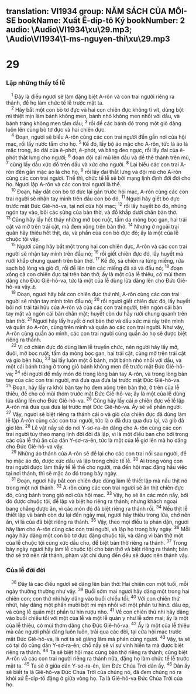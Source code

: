 translation: VI1934
group: NĂM SÁCH CỦA MÔI-SE
bookName: Xuất Ê-díp-tô Ký 
bookNumber: 2
audio: \Audio\VI1934\xu\29.mp3; \Audio\VI1934\1-ms-nguyen-thi\xu\29.mp3
-------

<div class="title"><h1>29</h1><h3>Lập những thầy tế lễ</h3></div>
<span class="verse xu_29_1"> <sup>1</sup> Đây là điều ngươi sẽ làm đặng biệt A-rôn và con trai người riêng ra thánh, để họ làm chức tế lễ trước mặt ta. <br/></span>
<span class="verse xu_29_2"> <sup>2</sup> Hãy bắt một con bò tơ đực và hai con chiên đực không tì vít, dùng bột mì thiệt mịn làm bánh không men, bánh nhỏ không men nhồi với dầu, và bánh tráng không men tẩm dầu; </span>
<span class="verse xu_29_3"><sup>3</sup> rồi để các bánh đó trong một giỏ dâng luôn lên cùng bò tơ đực và hai chiên đực. <br/></span>
<span class="verse xu_29_4"> <sup>4</sup> Đoạn, ngươi sẽ biểu A-rôn cùng các con trai người đến gần nơi cửa hội mạc, rồi lấy nước tắm cho họ. </span>
<span class="verse xu_29_5"><sup>5</sup> Kế đó, lấy bộ áo mặc cho A-rôn, tức là áo lá mặc trong, áo dài của ê-phót, ê-phót, và bảng đeo ngực, rồi lấy đai của ê-phót thắt lưng cho người; </span>
<span class="verse xu_29_6"><sup>6</sup> đoạn đội cái mũ lên đầu và để thẻ thánh trên mũ, </span>
<span class="verse xu_29_7"><sup>7</sup> cùng lấy dầu xức đổ trên đầu và xức cho người. </span>
<span class="verse xu_29_8"><sup>8</sup> Lại biểu các con trai A-rôn đến gần mặc áo lá cho họ, </span>
<span class="verse xu_29_9"><sup>9</sup> rồi lấy đai thắt lưng và đội mũ cho A-rôn cùng các con trai người. Thế thì, chức tế lễ sẽ bởi mạng lịnh định đời đời cho họ. Ngươi lập A-rôn và các con trai người là thế. <br/></span>
<span class="verse xu_29_10"> <sup>10</sup> Đoạn, hãy dắt con bò tơ đực lại gần trước hội mạc, A-rôn cùng các con trai người sẽ nhận tay mình trên đầu con bò đó. </span>
<span class="verse xu_29_11"><sup>11</sup> Ngươi hãy giết bò đực trước mặt Đức Giê-hô-va, tại nơi cửa hội mạc; </span>
<span class="verse xu_29_12"><sup>12</sup> rồi lấy huyết bò đó, nhúng ngón tay vào, bôi các sừng của bàn thờ, và đổ khắp dưới chân bàn thờ. </span>
<span class="verse xu_29_13"><sup>13</sup> Cũng hãy lấy hết thảy những mỡ bọc ruột, tấm da mỏng bọc gan, hai trái cật và mỡ trên trái cật, mà đem xông trên bàn thờ. </span>
<span class="verse xu_29_14"><sup>14</sup> Nhưng ở ngoài trại quân hãy thiêu hết thịt, da, và phẩn của con bò đực đó; ấy là một của lễ chuộc tội vậy. <br/></span>
<span class="verse xu_29_15"> <sup>15</sup> Ngươi cũng hãy bắt một trong hai con chiên đực, A-rôn và các con trai người sẽ nhận tay mình trên đầu nó; </span>
<span class="verse xu_29_16"><sup>16</sup> rồi giết chiên đực đó, lấy huyết mà rưới khắp chung quanh trên bàn thờ. </span>
<span class="verse xu_29_17"><sup>17</sup> Kế đó, sả chiên ra từng miếng, rửa sạch bộ lòng và giò đi, rồi để lên trên các miếng đã sả và đầu nó; </span>
<span class="verse xu_29_18"><sup>18</sup> đoạn xông cả con chiên đực tại trên bàn thờ; ấy là một của lễ thiêu, có mùi thơm dâng cho Đức Giê-hô-va, tức là một của lễ dùng lửa dâng lên cho Đức Giê-hô-va vậy.<a data-toggle="tooltip" data-placement="bottom" title="Eph 5:2; Phil 4:18">⚓</a><br/></span>
<span class="verse xu_29_19"> <sup>19</sup> Đoạn, ngươi hãy bắt con chiên đực thứ nhì, A-rôn cùng các con trai người sẽ nhận tay mình trên đầu nó; </span>
<span class="verse xu_29_20"><sup>20</sup> rồi ngươi giết chiên đực đó, lấy huyết bôi nơi trái tai hữu của A-rôn và của các con trai người, trên ngón cái bàn tay mặt và ngón cái bàn chân mặt; huyết còn dư hãy rưới chung quanh trên bàn thờ. </span>
<span class="verse xu_29_21"><sup>21</sup> Ngươi hãy lấy huyết ở nơi bàn thờ và dầu xức mà rảy trên mình và quần áo A-rôn, cùng trên mình và quần áo các con trai người. Như vậy, A-rôn cùng quần áo mình, các con trai người cùng quần áo họ sẽ được biệt riêng ra thánh. <br/></span>
<span class="verse xu_29_22"> <sup>22</sup> Vì cớ chiên đực đó dùng làm lễ truyền chức, nên ngươi hãy lấy mỡ, đuôi, mỡ bọc ruột, tấm da mỏng bọc gan, hai trái cật, cùng mỡ trên trái cật và giò bên hữu, </span>
<span class="verse xu_29_23"><sup>23</sup> lại lấy luôn một ổ bánh, một bánh nhỏ nhồi với dầu, và một cái bánh tráng ở trong giỏ bánh không men để trước mặt Đức Giê-hô-va; </span>
<span class="verse xu_29_24"><sup>24</sup> rồi ngươi để mấy món đó trong lòng bàn tay A-rôn, và trong lòng bàn tay của các con trai người, mà đưa qua đưa lại trước mặt Đức Giê-hô-va. </span>
<span class="verse xu_29_25"><sup>25</sup> Đoạn, hãy lấy ra khỏi bàn tay họ đem xông trên bàn thờ, ở trên của lễ thiêu, để cho có mùi thơm trước mặt Đức Giê-hô-va; ấy là một của lễ dùng lửa dâng lên cho Đức Giê-hô-va. </span>
<span class="verse xu_29_26"><sup>26</sup> Cũng hãy lấy cái o chiên đực về lễ lập A-rôn mà đưa qua đưa lại trước mặt Đức Giê-hô-va. Ấy sẽ về phần ngươi. </span>
<span class="verse xu_29_27"><sup>27</sup> Vậy, ngươi sẽ biệt riêng ra thánh cái o và giò của chiên đực đã dùng làm lễ lập A-rôn cùng các con trai người, tức là o đã đưa qua đưa lại, và giò đã giơ lên. </span>
<span class="verse xu_29_28"><sup>28</sup> Lễ vật nầy sẽ do nơi Y-sơ-ra-ên dâng cho A-rôn cùng các con trai người tùy theo mạng lịnh đời đời đã lập, vì là một điều ban cho bởi trong các của lễ thù ân của dân Y-sơ-ra-ên, tức là một của lễ giơ lên mà họ dâng cho Đức Giê-hô-va vậy. <br/></span>
<span class="verse xu_29_29"> <sup>29</sup> Những áo thánh của A-rôn sẽ để lại cho các con trai nối sau người, để họ mặc áo đó, được xức dầu và lập trong chức tế lễ. </span>
<span class="verse xu_29_30"><sup>30</sup> Ai trong vòng con trai người được làm thầy tế lễ thế cho người, mà đến hội mạc đặng hầu việc tại nơi thánh, thì sẽ mặc áo đó trong bảy ngày. <br/></span>
<span class="verse xu_29_31"> <sup>31</sup> Đoạn, ngươi hãy bắt con chiên đực dùng làm lễ thiết lập mà nấu thịt nó trong một nơi thánh. </span>
<span class="verse xu_29_32"><sup>32</sup> A-rôn cùng các con trai người sẽ ăn thịt chiên đực đó, cùng bánh trong giỏ nơi cửa hội mạc. </span>
<span class="verse xu_29_33"><sup>33</sup> Vậy, họ sẽ ăn các món nầy, bởi đó được chuộc tội, để lập và biệt họ riêng ra thánh; nhưng khách ngoại bang chẳng được ăn, vì các món đó đã biệt riêng ra thánh rồi. </span>
<span class="verse xu_29_34"><sup>34</sup> Nếu thịt lễ thiết lập và bánh còn dư lại đến ngày mai, ngươi hãy thiêu trong lửa, chớ nên ăn, vì là của đã biệt riêng ra thánh. </span>
<span class="verse xu_29_35"><sup>35</sup> Vậy, theo mọi điều ta phán dặn, ngươi hãy làm cho A-rôn cùng các con trai người, và lập họ trong bảy ngày. </span>
<span class="verse xu_29_36"><sup>36</sup> Mỗi ngày hãy dâng một con bò tơ đực đặng chuộc tội, và dâng vì bàn thờ một của lễ chuộc tội cùng xức dầu cho, để biệt bàn thờ riêng ra thánh. </span>
<span class="verse xu_29_37"><sup>37</sup> Trong bảy ngày ngươi hãy làm lễ chuộc tội cho bàn thờ và biệt riêng ra thánh; bàn thờ sẽ trở nên rất thánh, phàm vật chi đụng đến đều sẽ được nên thánh vậy. <br/></span>
<div class="title"><h3>Của lễ đời đời</h3></div>
<span class="verse xu_29_38"> <sup>38</sup> Đây là các điều ngươi sẽ dâng lên bàn thờ: Hai chiên con một tuổi, mỗi ngày thường thường như vậy. </span>
<span class="verse xu_29_39"><sup>39</sup> Buổi sớm mai ngươi hãy dâng một trong hai chiên con; con thứ nhì hãy dâng vào buổi chiều tối. </span>
<span class="verse xu_29_40"><sup>40</sup> Với con chiên thứ nhứt, hãy dâng một phần mười bột mì mịn nhồi với một phần tư hin<a data-toggle="tooltip" data-placement="bottom" title="Một hin chừng ba lít">⚓</a> dầu ép, và cùng lễ quán một phần tư hin rượu nho. </span>
<span class="verse xu_29_41"><sup>41</sup> Về con chiên thứ nhì hãy dâng vào buổi chiều tối với một của lễ và một lễ quán y như lễ sớm mai; ấy là một của lễ thiêu, có mùi thơm dâng cho Đức Giê-hô-va. </span>
<span class="verse xu_29_42"><sup>42</sup> Ấy là một của lễ thiêu mà các ngươi phải dâng luôn luôn, trải qua các đời, tại cửa hội mạc trước mặt Đức Giê-hô-va, là nơi ta sẽ giáng lâm mà phán cùng ngươi. </span>
<span class="verse xu_29_43"><sup>43</sup> Vậy, ta sẽ có tại đó cùng dân Y-sơ-ra-ên; chỗ nầy sẽ vì sự vinh hiển ta mà được biệt riêng ra thánh. </span>
<span class="verse xu_29_44"><sup>44</sup> Ta sẽ biệt hội mạc cùng bàn thờ riêng ra thánh; cũng biệt A-rôn và các con trai người riêng ra thánh nữa, đặng họ làm chức tế lễ trước mặt ta. </span>
<span class="verse xu_29_45"><sup>45</sup> Ta sẽ ở giữa dân Y-sơ-ra-ên, làm Đức Chúa Trời dân ấy. </span>
<span class="verse xu_29_46"><sup>46</sup> Dân ấy sẽ biết ta là Giê-hô-va Đức Chúa Trời của chúng nó, đã đem chúng nó ra khỏi xứ Ê-díp-tô đặng ở giữa vòng họ. Ta là Giê-hô-va Đức Chúa Trời của họ. <br/></span>
